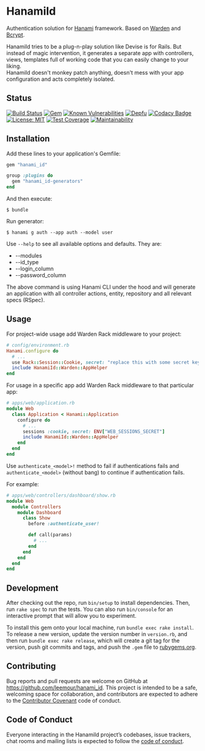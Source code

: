 # HanamiId

Authentication solution for [Hanami](https://github.com/hanami/hanami) framework. Based on [Warden](https://github.com/wardencommunity/warden) and [Bcrypt](https://github.com/codahale/bcrypt-ruby).

HanamiId tries to be a plug-n-play solution like Devise is for Rails. But 
instead of magic intervention, it generates a separate app with controllers, views, templates full of working code that you can easily change to your liking.  
HanamiId doesn't monkey patch anything, doesn't mess with your app configuration 
and acts completely isolated.


## Status

[![Build Status](https://travis-ci.org/leemour/hanami_id.svg?branch=master)](https://travis-ci.org/leemour/hanami_id)
[![Gem](https://img.shields.io/gem/v/hanami_id.svg?style=flat)](http://rubygems.org/gems/hanami_id "View this project in Rubygems")
[![Known Vulnerabilities](https://snyk.io/test/github/leemour/hanami_id/badge.svg?targetFile=Gemfile.lock)](https://snyk.io/test/github/leemour/hanami_id?targetFile=Gemfile.lock)
[![Depfu](https://badges.depfu.com/badges/49e1b40e2b5a6d6d7fd89e97531bb65a/count.svg)](https://depfu.com/github/leemour/hanami_id?project_id=7886)
[![Codacy Badge](https://api.codacy.com/project/badge/Grade/c05fdf7a87204e53b79cb4a77b44f41a)](https://www.codacy.com/app/leemour/hanami_id?utm_source=github.com&amp;utm_medium=referral&amp;utm_content=leemour/hanami_id&amp;utm_campaign=Badge_Grade)
[![License: MIT](https://img.shields.io/badge/License-MIT-yellow.svg)](https://opensource.org/licenses/MIT)
[![Test Coverage](https://api.codeclimate.com/v1/badges/c4c03486c0bf75b6fb44/test_coverage)](https://codeclimate.com/github/leemour/hanami_id/test_coverage)
[![Maintainability](https://api.codeclimate.com/v1/badges/c4c03486c0bf75b6fb44/maintainability)](https://codeclimate.com/github/leemour/hanami_id/maintainability)

## Installation

Add these lines to your application's Gemfile:

```ruby
gem "hanami_id"

group :plugins do
  gem "hanami_id-generators"
end
```

And then execute:

    $ bundle

Run generator:

    $ hanami g auth --app auth --model user


Use `--help` to see all available options and defaults. They are:

- --modules
- --id_type
- --login_column
- --password_column

The above command is using Hanami CLI under the hood and will generate an 
application with all controller actions, entity, repository and all relevant 
specs (RSpec).

## Usage

For project-wide usage add Warden Rack middleware to your project:
```ruby
# config/environment.rb
Hanami.configure do
  # ...
  use Rack::Session::Cookie, secret: "replace this with some secret key"
  include HanamiId::Warden::AppHelper
end
```

For usage in a specific app add Warden Rack middleware to that particular app:
```ruby
# apps/web/application.rb
module Web
  class Application < Hanami::Application
    configure do
      # ...
      sessions :cookie, secret: ENV["WEB_SESSIONS_SECRET"]
      include HanamiId::Warden::AppHelper
    end
  end
end
```

Use `authenticate_<model>!` method to fail if authentications fails and `authenticate_<model>` (without bang) to continue if authentication fails.

For example:
```ruby
# apps/web/controllers/dashboard/show.rb
module Web
  module Controllers
    module Dashboard
      class Show
        before :authenticate_user!

        def call(params)
          # ...
        end
      end
    end
  end
end
```

## Development

After checking out the repo, run `bin/setup` to install dependencies. Then, run `rake spec` to run the tests. You can also run `bin/console` for an interactive prompt that will allow you to experiment.

To install this gem onto your local machine, run `bundle exec rake install`. To release a new version, update the version number in `version.rb`, and then run `bundle exec rake release`, which will create a git tag for the version, push git commits and tags, and push the `.gem` file to [rubygems.org](https://rubygems.org).

## Contributing

Bug reports and pull requests are welcome on GitHub at https://github.com/leemour/hanami_id. This project is intended to be a safe, welcoming space for collaboration, and contributors are expected to adhere to the [Contributor Covenant](http://contributor-covenant.org) code of conduct.

## Code of Conduct

Everyone interacting in the HanamiId project’s codebases, issue trackers, chat rooms and mailing lists is expected to follow the [code of conduct](https://github.com/leemour/hanami_id/CODE_OF_CONDUCT.md).
